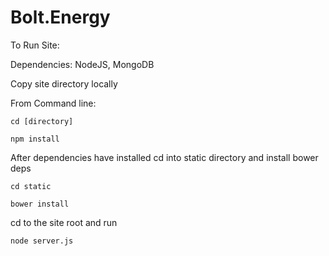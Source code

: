 # Bolt.Energy

To Run Site:

Dependencies: NodeJS, MongoDB

Copy site directory locally

From Command line:

`cd [directory]`

`npm install`

After dependencies have installed cd into static directory and install bower deps

`cd static`

`bower install`

cd to the site root and run

`node server.js`